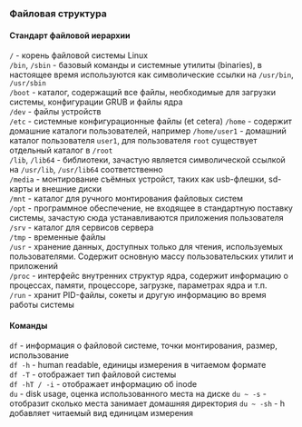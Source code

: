 ### Файловая структура

#### Стандарт файловой иерархии

`/` - корень файловой системы Linux  
`/bin`, `/sbin` - базовый команды и системные утилиты (binaries), в настоящее время используются как символические ссылки на `/usr/bin`, `/usr/sbin`  
`/boot` - каталог, содержащий все файлы, необходимые для загрузки системы, конфигурации GRUB и файлы ядра  
`/dev` - файлы устройств  
`/etc` - системные конфигурационные файлы (et cetera)
`/home` - содержит домашние каталоги пользователей, например `/home/user1` -  домашний каталог пользователя `user1`, для пользователя `root` существует отдельный каталог в `/root`  
`/lib`, `/lib64` - библиотеки, зачастую является символической ссылкой на `/usr/lib`, `/usr/lib64` соответственно  
`/media` - монтирование съёмных устройст, таких как usb-флешки, sd-карты и внешние диски  
`/mnt` - каталог для ручного монтирования файловых систем  
`/opt` - программное обеспечение, не входящее в стандартную поставку системы, зачастую сюда устанавливаются приложения пользователя  
`/srv` - каталог для сервисов сервера  
`/tmp` - временные файлы  
`/usr` - хранение данных, доступных только для чтения, используемых пользователями. Содержит основную массу пользовательских утилит и приложений  
`/proc` - интерфейс внутренних структур ядра, содержит информацию о процессах, памяти, процессоре, загрузке, параметрах ядра и т.п.  
`/run` - хранит PID-файлы, сокеты и другую информацию во время работы системы  

#### Команды

`df` - информация о файловой системе, точки монтирования, размер, использование  
`df -h` - human readable, единицы измерения в читаемом формате  
`df -T` - отображает тип файловой системы  
`df -hT / -i` - отображает информацию об inode  
`du` - disk usage, оценка использованного места на диске
`du ~ -s` - отобразит сколько места занимает домашняя директория
`du ~ -sh` - h добавляет читаемый вид единицам измерения
